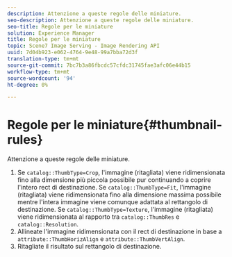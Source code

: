 ```yaml
---
description: Attenzione a queste regole delle miniature.
seo-description: Attenzione a queste regole delle miniature.
seo-title: Regole per le miniature
solution: Experience Manager
title: Regole per le miniature
topic: Scene7 Image Serving - Image Rendering API
uuid: 7d04b923-e062-4764-9e48-99a7bba72d3f
translation-type: tm+mt
source-git-commit: 7bc7b3a86fbcdc57cfdc31745fae3afc06e44b15
workflow-type: tm+mt
source-wordcount: '94'
ht-degree: 0%

---
```



# Regole per le miniature{#thumbnail-rules}

Attenzione a queste regole delle miniature.

1. Se `catalog::ThumbType=Crop`, l&#39;immagine (ritagliata) viene ridimensionata fino alla dimensione più piccola possibile pur continuando a coprire l&#39;intero rect di destinazione. Se `catalog::ThumbType=Fit`, l&#39;immagine (ritagliata) viene ridimensionata fino alla dimensione massima possibile mentre l&#39;intera immagine viene comunque adattata al rettangolo di destinazione. Se `catalog::ThumbType=Texture`, l&#39;immagine (ritagliata) viene ridimensionata al rapporto tra `catalog::ThumbRes` e `catalog::Resolution`.
1. Allineate l&#39;immagine ridimensionata con il rect di destinazione in base a `attribute::ThumbHorizAlign` e `attribute::ThumbVertAlign`.
1. Ritagliate il risultato sul rettangolo di destinazione.

